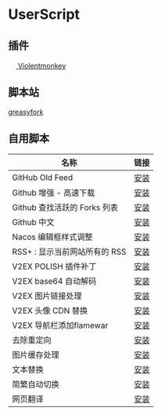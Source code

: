 # UserScript

## 插件

[<img src="https://violentmonkey.github.io/static/vm-6437e4e5a400c6eff1c23ead4d549b0a.png" height="16px"> Violentmonkey](https://violentmonkey.github.io/)

## 脚本站

[greasyfork](https://greasyfork.org/zh-CN)

## 自用脚本

| 名称                          | 链接                                                      |
| ----------------------------- | --------------------------------------------------------- |
| GitHub Old Feed               | [安装][github-old-feed]                                   |
| Github 增强 - 高速下载        | [安装][GithubEnhanced-High-Speed-Download]                |
| Github 查找活跃的 Forks 列表  | [安装][github-find-active-forks]                          |
| Github 中文                      | [安装][github-chinese]                                 |
| Nacos 编辑框样式调整          | [安装][nacos-style]                                       |
| RSS+ : 显示当前网站所有的 RSS | [安装][rss-show-site-all-rss]                             |
| V2EX POLISH 插件补丁          | [安装][v2ex-polish-patch]                                 |
| V2EX base64 自动解码          | [安装][Base64-Decode-In-V2ex]                             |
| V2EX 图片链接处理             | [安装][Convert-Image-Link-to-Img-Tag]                     |
| V2EX 头像 CDN 替换            | [安装][v2ex-avatar-cdn-replace]                           |
| V2EX 导航栏添加flamewar       | [安装][v2ex-flamewar]                                     |
| 去除重定向                    | [安装][anti-redirect]                                     |
| 图片缓存处理                  | [安装][image-cache]                                       |
| 文本替换                      | [安装][TextReplacer]                                      |
| 简繁自动切换                  | [安装][Switch-Traditional-Chinese-and-Simplified-Chinese] |
| 网页翻译                      | [安装][webpage-translate]                                 |

[说明: 以下为引用, 在页面上不展示]: https://github.com/anaer/UserScript
[Base64-Decode-In-V2ex]: https://github.com/anaer/UserScript/raw/main/user.js/Base64-Decode-In-V2ex.user.js
[Convert-Image-Link-to-Img-Tag]: https://github.com/anaer/UserScript/raw/main/user.js/Convert-Image-Link-to-Img-Tag.user.js
[GithubEnhanced-High-Speed-Download]: https://github.com/anaer/UserScript/raw/main/user.js/GithubEnhanced-High-Speed-Download.user.js
[Switch-Traditional-Chinese-and-Simplified-Chinese]: https://github.com/anaer/UserScript/raw/main/user.js/Switch-Traditional-Chinese-and-Simplified-Chinese.user.js
[TextReplacer]: https://github.com/anaer/UserScript/raw/main/user.js/TextReplacer.user.js
[anti-redirect]: https://github.com/anaer/UserScript/raw/main/user.js/anti-redirect.user.js
[github-find-active-forks]: https://github.com/anaer/UserScript/raw/main/user.js/github-find-active-forks.user.js
[github-old-feed]: https://github.com/anaer/UserScript/raw/main/user.js/github-old-feed.user.js
[image-cache]: https://github.com/anaer/UserScript/raw/main/user.js/image-cache.user.js
[nacos-style]: https://github.com/anaer/UserScript/raw/main/user.js/nacos-style.user.js
[rss-show-site-all-rss]: https://github.com/anaer/UserScript/raw/main/user.js/rss-show-site-all-rss.user.js
[v2ex-avatar-cdn-replace]: https://github.com/anaer/UserScript/raw/main/user.js/v2ex-avatar-cdn-replace.user.js
[v2ex-polish-patch]: https://github.com/anaer/UserScript/raw/main/user.js/v2ex-polish-patch.user.js
[webpage-translate]: https://github.com/anaer/UserScript/raw/main/user.js/webpage-translate.user.js
[v2ex-flamewar]: https://github.com/anaer/UserScript/raw/main/user.js/v2ex-flamewar.user.js
[github-chinese]: https://github.com/anaer/UserScript/raw/main/user.js/github-chinese.user.js
